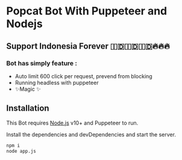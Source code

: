 # Popcat Bot With Puppeteer and Nodejs
## Support Indonesia Forever 🇮🇩🇮🇩🇮🇩🔥🔥🔥

### Bot has simply feature : 

- Auto limit 600 click per request, prevend from blocking
- Running headless with puppeteer
- ✨Magic ✨

## Installation

This Bot requires [Node.js](https://nodejs.org/) v10+ and Puppeteer to run.

Install the dependencies and devDependencies and start the server.

```sh
npm i
node app.js
```
